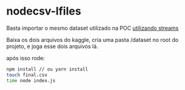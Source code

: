 # nodecsv-lfiles

Basta importar o mesmo dataset utilizado na POC [utilizando streams](https://github.com/ErickWendel/concat-large-files-nodejs-yt)

Baixa os dois arquivos do kaggle, cria uma pasta /dataset no root do projeto, e joga esse dois arquivos lá.

após isso rode:

```sh
npm install // ou yarn install
touch final.csv
time node index.js
```

